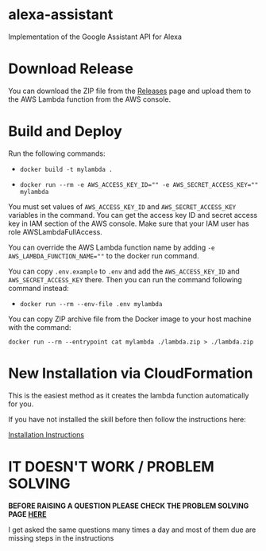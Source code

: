 # alexa-assistant

Implementation of the Google Assistant API for Alexa

# Download Release

You can download the ZIP file from the [Releases](https://github.com/rokmohar/alexa-assistant/releases)
page and upload them to the AWS Lambda function from the AWS console.

# Build and Deploy

Run the following commands:

- `docker build -t mylambda .`

- `docker run --rm -e AWS_ACCESS_KEY_ID="" -e AWS_SECRET_ACCESS_KEY="" mylambda`

You must set values of `AWS_ACCESS_KEY_ID` and `AWS_SECRET_ACCESS_KEY` variables in the command.
You can get the access key ID and secret access key in IAM section of the AWS console.
Make sure that your IAM user has role AWSLambdaFullAccess.

You can override the AWS Lambda function name by adding `-e AWS_LAMBDA_FUNCTION_NAME=""` to the docker run command.

You can copy `.env.example` to `.env` and add the `AWS_ACCESS_KEY_ID` and `AWS_SECRET_ACCESS_KEY` there.
Then you can run the command following command instead:

- `docker run --rm --env-file .env mylambda`

You can copy ZIP archive file from the Docker image to your host machine with the command:

`docker run --rm --entrypoint cat mylambda ./lambda.zip > ./lambda.zip`

# New Installation via CloudFormation 

This is the easiest method as it creates the lambda function automatically for you.

If you have not installed the skill before then follow the instructions here:

[Installation Instructions](https://github.com/rokmohar/alexa-assistant-instructions/blob/master/fresh_install.md)

# IT DOESN'T WORK / PROBLEM SOLVING

**BEFORE RAISING A QUESTION PLEASE CHECK THE PROBLEM SOLVING PAGE [HERE](https://github.com/rokmohar/alexa-assistant-instructions/blob/master/common_problems.md)**

I get asked the same questions many times a day and most of them due are missing steps in the instructions
